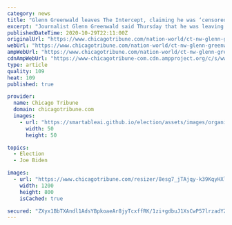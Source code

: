 ```yaml
---
category: news
title: "Glenn Greenwald leaves The Intercept, claiming he was ‘censored’ over an article he wrote on Joe Biden"
excerpt: "Journalist Glenn Greenwald said Thursday that he was leaving The Intercept, the news website he helped found, claiming that it had refused to publish an article he wrote on Joe Biden unless he removed sections that were critical of the Democratic presidential nominee."
publishedDateTime: 2020-10-29T22:11:00Z
originalUrl: "https://www.chicagotribune.com/nation-world/ct-nw-glenn-greenwald-intercept-20201029-ksh5aqo26jfddkeleglhrc3jhi-story.html"
webUrl: "https://www.chicagotribune.com/nation-world/ct-nw-glenn-greenwald-intercept-20201029-ksh5aqo26jfddkeleglhrc3jhi-story.html"
ampWebUrl: "https://www.chicagotribune.com/nation-world/ct-nw-glenn-greenwald-intercept-20201029-ksh5aqo26jfddkeleglhrc3jhi-story.html?outputType=amp"
cdnAmpWebUrl: "https://www-chicagotribune-com.cdn.ampproject.org/c/s/www.chicagotribune.com/nation-world/ct-nw-glenn-greenwald-intercept-20201029-ksh5aqo26jfddkeleglhrc3jhi-story.html?outputType=amp"
type: article
quality: 109
heat: 109
published: true

provider:
  name: Chicago Tribune
  domain: chicagotribune.com
  images:
    - url: "https://smartableai.github.io/election/assets/images/organizations/chicagotribune.com-50x50.jpg"
      width: 50
      height: 50

topics:
  - Election
  - Joe Biden

images:
  - url: "https://www.chicagotribune.com/resizer/8esg7_jTAjqy-k39KqyHXl_N1cw=/1200x0/top/cloudfront-us-east-1.images.arcpublishing.com/tronc/UOQYWABV3BA3HDK7NXTIVLEG4Y.jpg"
    width: 1200
    height: 800
    isCached: true

secured: "ZXyx1BbTXAndl1AdsYBpkoaeAr8jyTcxffRK/1zi+gdbuJ1XsCwP57lrzadYZGV8N74yA/mCq6i/DX+P592PoY2gtOCvweoX1iJLPmTyzf3OL+i+wmc8VCC9NTf0fg3o1YXBheJpI53MDW44KvZoRIvTfwfvhGoJ5RJrEZe566OedvTf32qy8ciE8RcwK5zZwHaIWZdtCQDH60pdSL5xQY55CtxK4dq15YHOegGxgT07kZakQ/i12C5T8dOpTeHJoDBxAKPC53SKmWf8CfNVbeD/dDncnT8bqmB1bf+Lr2GTBTq+ghsfT5ZVMX0H4QDFE+vBsA59HaJvQIMweOFybovZSALYh5uLXmXgBQsfzeA=;WgW9DATbgh39SjMSkj4edA=="
---
```


